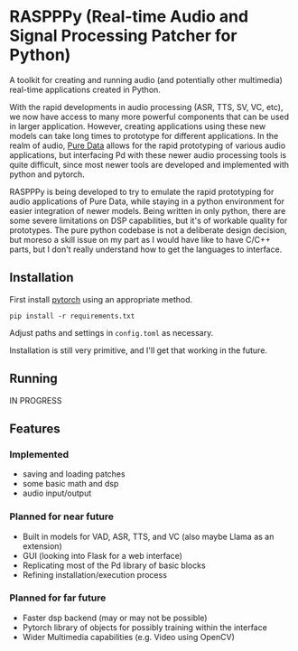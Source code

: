 # RASPPPy (Real-time Audio and Signal Processing Patcher for Python)

A toolkit for creating and running audio (and potentially other multimedia) real-time applications created in Python.

With the rapid developments in audio processing (ASR, TTS, SV, VC, etc), we now have access to many more powerful components that can be used in larger application. However, creating applications using these new models can take long times to prototype for different applications. In the realm of audio, [Pure Data](https://puredata.info/) allows for the rapid prototyping of various audio applications, but interfacing Pd with these newer audio processing tools is quite difficult, since most newer tools are developed and implemented with python and pytorch.

RASPPPy is being developed to try to emulate the rapid prototyping for audio applications of Pure Data, while staying in a python environment for easier integration of newer models. Being written in only python, there are some severe limitations on DSP capabilities, but it's of workable quality for prototypes. The pure python codebase is not a deliberate design decision, but moreso a skill issue on my part as I would have like to have C/C++ parts, but I don't really understand how to get the languages to interface.

## Installation

First install [pytorch](https://pytorch.org/) using an appropriate method.

```
pip install -r requirements.txt
```
Adjust paths and settings in `config.toml` as necessary.

Installation is still very primitive, and I'll get that working in the future.

## Running

IN PROGRESS

## Features

### Implemented
- saving and loading patches
- some basic math and dsp
- audio input/output

### Planned for near future
- Built in models for VAD, ASR, TTS, and VC (also maybe Llama as an extension)
- GUI (looking into Flask for a web interface)
- Replicating most of the Pd library of basic blocks
- Refining installation/execution process

### Planned for far future
- Faster dsp backend (may or may not be possible)
- Pytorch library of objects for possibly training within the interface
- Wider Multimedia capabilities (e.g. Video using OpenCV)